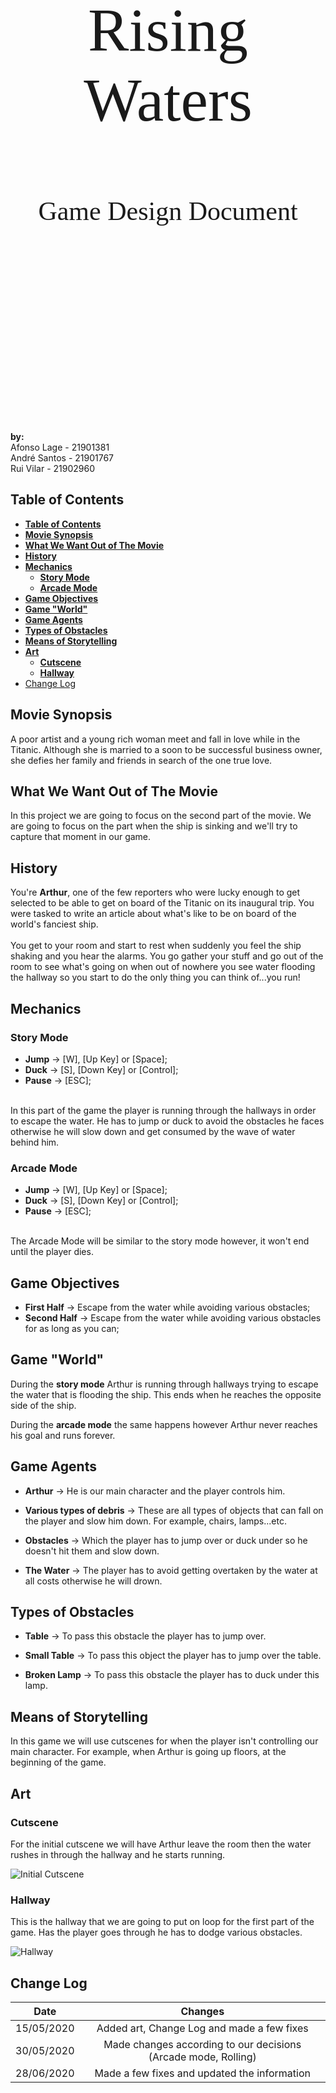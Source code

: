 </br></br></br></br></br></br>

<center>
<p style="font-family:Sulphur Point; font-size:7em;">Rising Waters</p>  
<p style="font-family:Sulphur Point; font-size:3em;">Game Design Document</p>
</center>

</br></br></br></br></br></br></br></br></br></br></br></br></br></br></br></br>  

__by:__  
Afonso Lage - 21901381  
André Santos - 21901767  
Rui Vilar - 21902960

<div style="page-break-after: always;"></div>

## __Table of Contents__

- [__Table of Contents__](#table-of-contents)
- [__Movie Synopsis__](#movie-synopsis)
- [__What We Want Out of The Movie__](#what-we-want-out-of-the-movie)
- [__History__](#history)
- [__Mechanics__](#mechanics)
  - [__Story Mode__](#story-mode)
  - [__Arcade Mode__](#arcade-mode)
- [__Game Objectives__](#game-objectives)
- [__Game "World"__](#game-world)
- [__Game Agents__](#game-agents)
- [__Types of Obstacles__](#types-of-obstacles)
- [__Means of Storytelling__](#means-of-storytelling)
- [__Art__](#art)
  - [__Cutscene__](#cutscene)
  - [__Hallway__](#hallway)
- [Change Log](#change-log)

<div style="page-break-after: always;"></div>

## __Movie Synopsis__

A poor artist and a young rich woman meet and fall in love while in the Titanic.
 Although she is married to a soon to be successful business owner, she defies
  her family and friends in search of the one true love.  

## __What We Want Out of The Movie__

In this project we are going to focus on the second part of the movie. We are
 going to focus on the part when the ship is sinking and we'll try to capture
 that moment in our game.

## __History__

You're **Arthur**, one of the few reporters who were lucky enough to get
 selected to be able to get on board of the Titanic on its inaugural trip. You
 were tasked to write an article about what's like to be on board of the
 world's fanciest ship.  
</br>
You get to your room and start to rest when suddenly you feel the ship shaking
 and you hear the alarms. You go gather your stuff and go out of the room to
 see what's going on when out of nowhere you see water flooding the hallway
 so you start to do the only thing you can think of...you run!

## __Mechanics__

### __Story Mode__

- __Jump__ -> [W], [Up Key] or [Space];
- __Duck__ -> [S], [Down Key] or [Control];
- __Pause__ -> [ESC];  
</br>
In this part of the game the player is running through the hallways in order to
 escape the water. He has to jump or duck to avoid the obstacles he faces
 otherwise he will slow down and get consumed by the wave of water behind him.
  
### __Arcade Mode__

- __Jump__ -> [W], [Up Key] or [Space];
- __Duck__ -> [S], [Down Key] or [Control];
- __Pause__ -> [ESC];  
</br>
The Arcade Mode will be similar to the story mode however, it won't end until
 the player dies.

## __Game Objectives__  

- __First Half__ -> Escape from the water while avoiding various obstacles;
- __Second Half__ -> Escape from the water while avoiding various obstacles for
 as long as you can;

## __Game "World"__

During the **story mode**  Arthur is running through hallways trying to escape
 the water that is flooding the ship. This ends when he reaches the opposite
 side of the ship.  

 During the **arcade mode** the same happens however Arthur never reaches his
 goal and runs forever.

## __Game Agents__

- __Arthur__ -> He is our main character and the player controls him.
  
- __Various types of debris__ -> These are all types of objects that can fall on
 the player and slow him down. For example, chairs, lamps...etc.
  
- __Obstacles__ -> Which the player has to jump over or duck under so he
 doesn't hit them and slow down.

- __The Water__ -> The player has to avoid getting overtaken by the water at all
 costs otherwise he will drown.
  
## __Types of Obstacles__

- __Table__ -> To pass this obstacle the player has to jump over.

- __Small Table__ -> To pass this object the player has to jump over the table.

- __Broken Lamp__ -> To pass this obstacle the player has to duck under this lamp.

## __Means of Storytelling__

In this game we will use cutscenes for when the player isn't controlling our
 main character. For example, when Arthur is going up floors, at the beginning
 of the game.

## __Art__

### __Cutscene__

For the initial cutscene we will have Arthur leave the room then the water
 rushes in through the hallway and he starts running.

![Initial Cutscene](https://media.githubusercontent.com/media/andrepucas/RisingWaters/working/Art/Concepts/Intro/Intro.gif "Initial Cutscene")

### __Hallway__

This is the hallway that we are going to put on loop for the first part of the
 game. Has the player goes through he has to dodge various obstacles.

![Hallway](
https://media.githubusercontent.com/media/andrepucas/RisingWaters/working/MiscStuff/GamePlay.png "Hallway")

## Change Log

|Date      |Changes                                                       |
|:--------:|:------------------------------------------------------------:|
|15/05/2020|Added art, Change Log and made a few fixes                    |
|30/05/2020|Made changes according to our decisions (Arcade mode, Rolling)|
|28/06/2020|Made a few fixes and updated the information                  |

